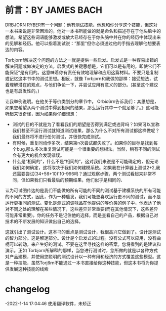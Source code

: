 # 前言：BY JAMES BACH

DRBJORN RYBER有一个问题：他有测试技能，他想和你分享这个技能，但这对一本书来说是非常困难的。他对一本书所能做的就是命名和描述存在于他头脑中的想法，希望这些词语能够激发或放大已经存在于你头脑中并在你的经历中体现出来的见解和经历。他可以指着測试说：“那里"但你必须透过他的手指去理解他想要表达的内容。 

Torbjornf解决这个问题的方法之一就是提供一些启发。启发式是一种容易出错的解决问题或做决定的方法。启发式的关键思想是，它们可以是有用的，即使它们不能保证”是有用的。这意味着你有责任有效地理解和应用这篇材料。不要只是复制或记忆这本书中的测试思想。相反，就像 Torbjorn和我做的那样：接受想法，试着理解潜在的观点，与他们争论一下，并尝试应用有意义的部分。(甚至这个建议也是有启发性的。)

让我举例说明。在他关于等价类划分的章节中， Orbic6rn告诉我们：其思想是，如果您希望从两个测试中得到相同的结果，那么运行其中一个就足够了。》这可能听起来很奇怪，因为如果你仔细想想：
- 测试的目的不就是为了看看我们的期望是否得到满足或违背吗？如果可以宣称我们甚至不运行测试就知道测试结果，那么为什么不对所有测试都这样做呢？我们最终将不进行任何测试，并很快完成测试。
- 有时候，重复同动作多次，结果第n次尝试都失败了。如果你的目标是找到每个bug,那么多次重复测试可能是一个很重要的想根法。当然，稍有不同的测试会有更大的机会发现错误。
- 什么是“相同的”，什么不是“相同的”，这对我们来说是不可能确定的，但无论我们如何确定，这将取决于我们如何建模系统。如果我在计算器上测试2+2,我还需要尝试(34+56+10)'10-996吗？通过观察步骤，两个测试看起来非常不同，但如果我们只看最后的预期结果，他们似乎是相同的、

认为可试图传达的是我们不能做的所有可能的不同的测试基于建模系统的所有可能的不同的方式，因此，作为一种启发，我们可能更喜欢运行更不同的测试，而不是运行更相同的测试。变化是测式的调味品在他提供的等价类的例子中，他表达了他对不同之处的理解在某些情况下，这些差异非常重要(而在其他情況下，这些差异可能非常重要)。你的任务不是记住他的选择，而是査看自己的产品，根据自己对技术的不断发展的知识做出自己的选择。

这就引出了测试设计。这本书的重点是测试设计，我很高兴它做到了。设计是测试的智力部分。这是解迷部分。设计是个启发式的过程。没有公式可以应用，没有曲柄可以转动，来产生好的测试。不要在这里寻找这样的答案。您将看到的是建议和演示。正如 Torbjorn所解释的那样，当您进行测试时，您所做的就是以各种方式对产品建模，并使用您聪明的测试设计以一种有用和经济的方式覆盖这些模型。这是一种技能，虽然Torj6rn不能通过一本书直接给你这种技能，但这本书将为你提供发展这种技能的线索

# changelog
-2022-1-14 17:04:46 使用翻译软件，未矫正